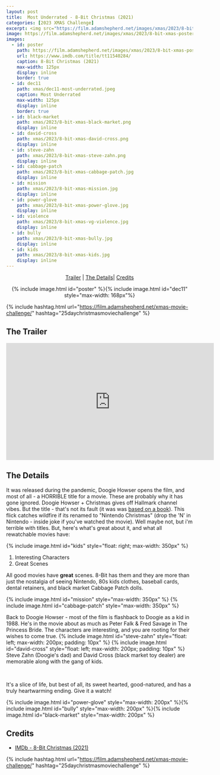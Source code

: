 ```yaml
---
layout: post
title:  Most Underrated - 8-Bit Christmas (2021)
categories: [2023 XMAS Challenge]
excerpt: <img src="https://film.adamshepherd.net/images/xmas/2023/8-bit-xmas-poster.jpg" width="125px"/>
image: https://film.adamshepherd.net/images/xmas/2023/8-bit-xmas-poster.jpg
images:
  - id: poster
    path: https://film.adamshepherd.net/images/xmas/2023/8-bit-xmas-poster.jpg
    url: https://www.imdb.com/title/tt11540284/
    caption: 8-Bit Christmas (2021)
    max-width: 125px
    display: inline
    border: true
  - id: dec11
    path: xmas/dec11-most-underrated.jpeg
    caption: Most Underrated	
    max-width: 125px
    display: inline
    border: true
  - id: black-market
    path: xmas/2023/8-bit-xmas-black-market.png
    display: inline
  - id: david-cross
    path: xmas/2023/8-bit-xmas-david-cross.png
    display: inline
  - id: steve-zahn
    path: xmas/2023/8-bit-xmas-steve-zahn.png
    display: inline
  - id: cabbage-patch
    path: xmas/2023/8-bit-xmas-cabbage-patch.jpg
    display: inline
  - id: mission
    path: xmas/2023/8-bit-xmas-mission.jpg
    display: inline
  - id: power-glove
    path: xmas/2023/8-bit-xmas-power-glove.jpg
    display: inline
  - id: violence
    path: xmas/2023/8-bit-xmas-vg-violence.jpg
    display: inline
  - id: bully
    path: xmas/2023/8-bit-xmas-bully.jpg
    display: inline
  - id: kids
    path: xmas/2023/8-bit-xmas-kids.jpg
    display: inline
---
```


<div style="text-align: center">
  <p><a href="#the-trailer">Trailer</a> | <a href="#the-details">The Details</a>| <a href="#credits">Credits</a></p>
  <p>{% include image.html id="poster" %}{% include image.html id="dec11" style="max-width: 168px"%}</p>
</div>

{% include hashtag.html url="https://film.adamshepherd.net/xmas-movie-challenge/" hashtag="25daychristmasmoviechallenge" %}

## The Trailer 

<div style="text-align: center">
  <iframe width="560" height="315" src="https://www.youtube.com/embed/CI-YWRK0VPo?si=cLvGRLBDhpKaJdVG" title="YouTube video player" frameborder="0" allow="accelerometer; autoplay; clipboard-write; encrypted-media; gyroscope; picture-in-picture; web-share" allowfullscreen></iframe>
</div>


## The Details

It was released during the pandemic, Doogie Howser opens the film, and most of all - a HORRIBLE title for a movie. These are probably why it has gone ignored. Doogie Howser + Christmas gives off Hallmark channel vibes. But the title - that's not its fault (it was was [based on a book](https://a.co/d/hXNUlVU)). This flick catches wildfire if its renamed to "Nintendo Christmas" (drop the 'N' in Nintendo - inside joke if you've watched the movie). Well maybe not, but i'm terrible with titles. But, here's what's great about it, and what all rewatchable movies have:

{% include image.html id="kids" style="float: right; max-width: 350px" %}

1. Interesting Characters 
2. Great Scenes

All good movies have **great** scenes. 8-Bit has them and they are more than just the nostalgia of seeing Nintendo, 80s kids clothes, baseball cards, dental retainers, and black market Cabbage Patch dolls.

{% include image.html id="mission" style="max-width: 350px" %} {% include image.html id="cabbage-patch" style="max-width: 350px" %}

Back to Doogie Howser - most of the film is flashback to Doogie as a kid in 1988. He's in the movie about as much as Peter Falk & Fred Savage in The Princess Bride. The characters are interesting, and you are rooting for their wishes to come true. {% include image.html id="steve-zahn" style="float: left; max-width: 200px; padding: 10px" %} {% include image.html id="david-cross" style="float: left; max-width: 200px; padding: 10px" %} Steve Zahn (Doogie's dad) and David Cross (black market toy dealer)  are memorable along with the gang of kids.

<p style="clear: both">&nbsp;</p>

It's a slice of life, but best of all, its sweet hearted, good-natured, and has a truly heartwarming ending. Give it a watch!

{% include image.html id="power-glove" style="max-width: 200px" %}{% include image.html id="bully" style="max-width: 200px" %}{% include image.html id="black-market" style="max-width: 200px" %}

## Credits

* [IMDb - 8-Bit Christmas (2021)](https://www.imdb.com/title/tt11540284/)


{% include hashtag.html url="https://film.adamshepherd.net/xmas-movie-challenge/" hashtag="25daychristmasmoviechallenge" %}

<p>&nbsp;</p>
